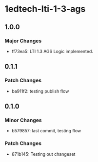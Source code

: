 # 1edtech-lti-1-3-ags

## 1.0.0

### Major Changes

- ff73ea5: LTI 1.3 AGS Logic implemented.

## 0.1.1

### Patch Changes

- ba911f2: testing publish flow

## 0.1.0

### Minor Changes

- b579857: last commit, testing flow

### Patch Changes

- 871b145: Testing out changeset
